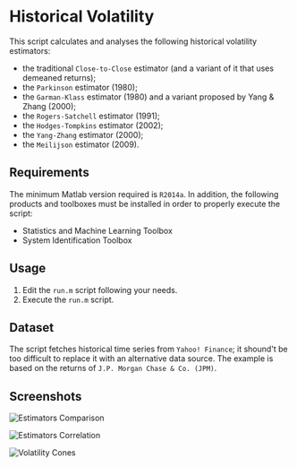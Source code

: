 # Historical Volatility

This script calculates and analyses the following historical volatility estimators:
* the traditional `Close-to-Close` estimator (and a variant of it that uses demeaned returns);
* the `Parkinson` estimator (1980);
* the `Garman-Klass` estimator (1980) and a variant proposed by Yang & Zhang (2000);
* the `Rogers-Satchell` estimator (1991);
* the `Hodges-Tompkins` estimator (2002);
* the `Yang-Zhang` estimator (2000);
* the `Meilijson` estimator (2009).

## Requirements

The minimum Matlab version required is `R2014a`. In addition, the following products and toolboxes must be installed in order to properly execute the script:
* Statistics and Machine Learning Toolbox
* System Identification Toolbox

## Usage

1. Edit the `run.m` script following your needs.
1. Execute the `run.m` script.

## Dataset

The script fetches historical time series from `Yahoo! Finance`; it shound't be too difficult to replace it with an alternative data source. The example is based on the returns of `J.P. Morgan Chase & Co. (JPM)`.

## Screenshots

![Estimators Comparison](https://i.imgur.com/XRDiosz.png)

![Estimators Correlation](https://i.imgur.com/HtoBxXP.png)

![Volatility Cones](https://i.imgur.com/YCLS43M.png)
